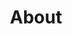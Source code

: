 ---
title: About
feature-image: "/uploads/about.jpg"
carousel-text: To make the biggest noise, you need the best creative
layout: about
---